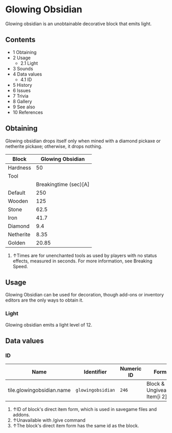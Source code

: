 # Glowing Obsidian
Glowing obsidian is an unobtainable decorative block that emits light.

## Contents
- 1 Obtaining
- 2 Usage
	- 2.1 Light
- 3 Sounds
- 4 Data values
	- 4.1 ID
- 5 History
- 6 Issues
- 7 Trivia
- 8 Gallery
- 9 See also
- 10 References

## Obtaining
Glowing obsidian drops itself only when mined with a diamond pickaxe or netherite pickaxe; otherwise, it drops nothing.

| Block     | Glowing Obsidian      |
|-----------|-----------------------|
| Hardness  | 50                    |
| Tool      |                       |
|           | Breakingtime (sec)[A] |
| Default   | 250                   |
| Wooden    | 125                   |
| Stone     | 62.5                  |
| Iron      | 41.7                  |
| Diamond   | 9.4                   |
| Netherite | 8.35                  |
| Golden    | 20.85                 |

1. ↑Times are for unenchanted tools as used by players with no status effects, measured in seconds. For more information, see Breaking Speed.

## Usage
Glowing Obsidian can be used for decoration, though add-ons or inventory editors are the only ways to obtain it.

### Light
Glowing obsidian emits a light level of 12.

## Data values
### ID
| Name                      | Identifier        | Numeric ID | Form                         | Item ID[i 1]   | Translation key |
|---------------------------|-------------------|------------|------------------------------|----------------|-----------------|
| tile.glowingobsidian.name | `glowingobsidian` | `246`      | Block & Ungiveable Item[i 2] | Identical[i 3] | —               |

1. ↑ID of block's direct item form, which is used in savegame files and addons.
2. ↑Unavailable with /give command
3. ↑The block's direct item form has the same id as the block.


